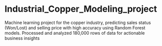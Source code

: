 # Industrial_Copper_Modeling_project
Machine learning project for the copper industry, predicting sales status (Won/Lost) and selling price with high accuracy using Random Forest models. Processed and analyzed 180,000 rows of data for actionable business insights
